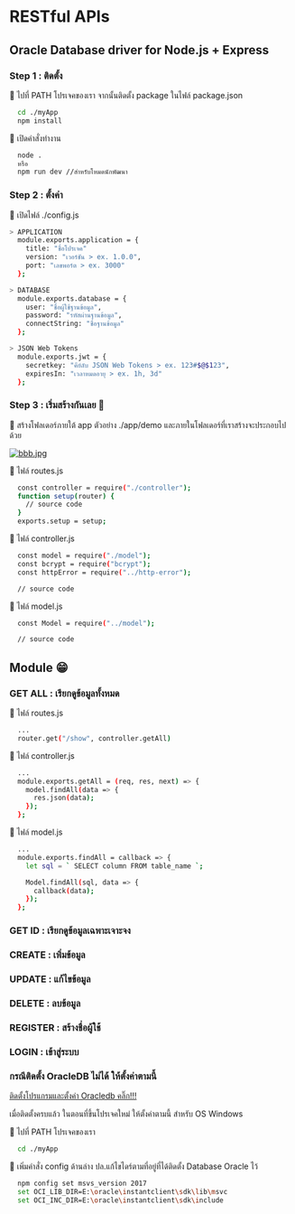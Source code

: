 # RESTful APIs

## Oracle Database driver for Node.js + Express

### Step 1 : ติดตั้ง

📢 ไปที่ PATH โปรเจคของเรา จากนั้นติดตั้ง package ในไฟล์ package.json

```bash
  cd ./myApp
  npm install
```

📢 เปิดคำสั่งทำงาน

```bash
  node .
  หรือ
  npm run dev //สำหรับโหมดนักพัฒนา
```

### Step 2 : ตั้งค่า

📄 เปิดไฟล์ ./config.js

```bash
> APPLICATION
  module.exports.application = {
    title: "ชื่อโปรเจค"
    version: "เวอร์ชัน > ex. 1.0.0",
    port: "เลขพอร์ต > ex. 3000"
  };

> DATABASE
  module.exports.database = {
    user: "ชื่อผู้ใช้ฐานข้อมูล",
    password: "รหัสผ่านฐานข้อมูล",
    connectString: "ชื่อฐานข้อมูล"
  };

> JSON Web Tokens
  module.exports.jwt = {
    secretkey: "คีย์ลับ JSON Web Tokens > ex. 123#$@$123",
    expiresIn: "เวลาหมดอายุ > ex. 1h, 3d"
  };
```

### Step 3 : เริ่มสร้างกันเลย 🎉

📢 สร้างโฟลเดอร์ภายใต้ app ตัวอย่าง ./app/demo
และภายในโฟลเดอร์ที่เราสร้างจะประกอบไปด้วย

[![bbb.jpg](https://s17.postimg.org/ca147gu0f/bbb.jpg)](https://postimg.org/image/fgvnr3egb/)

📄 ไฟล์ routes.js

```bash
  const controller = require("./controller");
  function setup(router) {
    // source code
  }
  exports.setup = setup;
```

📄 ไฟล์ controller.js

```bash
  const model = require("./model");
  const bcrypt = require("bcrypt");
  const httpError = require("../http-error");

  // source code
```

📄 ไฟล์ model.js

```bash
  const Model = require("../model");

  // source code
```

## Module 😁

### GET ALL : เรียกดูข้อมูลทั้งหมด

📄 ไฟล์ routes.js

```bash
  ...
  router.get("/show", controller.getAll)
```

📄 ไฟล์ controller.js

```bash
  ...
  module.exports.getAll = (req, res, next) => {
    model.findAll(data => {
      res.json(data);
    });
  };
```

📄 ไฟล์ model.js

```bash
  ...
  module.exports.findAll = callback => {
    let sql = ` SELECT column FROM table_name `;

    Model.findAll(sql, data => {
      callback(data);
    });
  };
```

### GET ID : เรียกดูข้อมูลเฉพาะเจาะจง

### CREATE : เพิ่มข้อมูล

### UPDATE : แก้ไขข้อมูล

### DELETE : ลบข้อมูล

### REGISTER : สร้างชื่อผู้ใช้

### LOGIN : เข้าสู่ระบบ

### กรณีติดตั้ง OracleDB ไม่ได้ ให้ตั้งค่าตามนี้

[ติดตั้งโปรแกรมและตั้งค่า Oracledb คลิ๊ก!!!](https://github.com/oracle/node-oracledb)

เมื่อติดตั้งครบแล้ว ในตอนที่ขึ้นโปรเจคใหม่ ให้ตั้งค่าตามนี้ สำหรับ OS Windows

📢 ไปที่ PATH โปรเจคของเรา

```bash
  cd ./myApp
```

📢 เพิ่มคำสั่ง config ด้านล่าง ปล.แก้ไขไดร์ตามที่อยู่ที่ได้ติดตั้ง Database
Oracle ไว้

```bash
  npm config set msvs_version 2017
  set OCI_LIB_DIR=E:\oracle\instantclient\sdk\lib\msvc
  set OCI_INC_DIR=E:\oracle\instantclient\sdk\include
```
